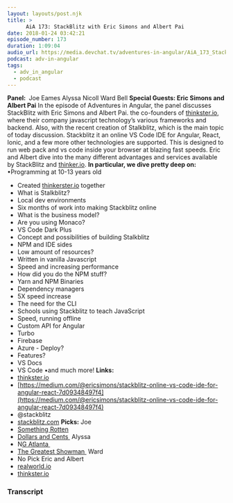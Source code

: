 ```yaml
---
layout: layouts/post.njk
title: >
      AiA 173: StackBlitz with Eric Simons and Albert Pai
date: 2018-01-24 03:42:21
episode_number: 173
duration: 1:09:04
audio_url: https://media.devchat.tv/adventures-in-angular/AiA_173_StackBlitz_with_Eric_Simons.mp3
podcast: adv-in-angular
tags: 
  - adv_in_angular
  - podcast
---
```


 **Panel:&nbsp;** Joe Eames Alyssa Nicoll Ward Bell **Special Guests: Eric Simons and Albert Pai** In the episode of Adventures in Angular, the panel discusses StackBlitz with Eric Simons and Albert Pai. the co-founders of [thinkster.io](http://thinkster.io), where their company javascript technology’s various frameworks and backend. Also, with the recent creation of Stalkblitz, which is the main topic of today discussion. Stackblitz it an online VS Code IDE for Angular, React, Ionic, and a few more other technologies are supported. This is designed to run web pack and vs code inside your browser at blazing fast speeds. Eric and Albert dive into the many different advantages and services available by StackBlitz and [thinker.io](http://thinker.io). **In particular, we dive pretty deep on:** •Programming at 10-13 years old
- Created [thinkerster.io](http://thinkerster.io) together
- What is Stalkblitz?
- Local dev environments
- Six months of work into making Stackblitz online
- What is the business model?
- Are you using Monaco?
- VS Code Dark Plus
- Concept and possibilities of building Stalkblitz
- NPM and IDE sides
- Low amount of resources?
- Written in vanilla Javascript
- Speed and increasing performance
- How did you do the NPM stuff?
- Yarn and NPM Binaries
- Dependency managers
- 5X speed increase
- The need for the CLI
- Schools using Stackblitz to teach JavaScript
- Speed, running offline
- Custom API for Angular
- Turbo
- Firebase
- Azure - Deploy?
- Features?
- VS Docs
- VS Code
•and much more! **Links:&nbsp;**
- [thinkster.io](http://thinkster.io)
- [https://medium.com/@ericsimons/stackblitz-online-vs-code-ide-for-angular-react-7d09348497f4](https://medium.com/@ericsimons/stackblitz-online-vs-code-ide-for-angular-react-7d09348497f4)
- @stackblitz
- [stackblitz.com](http://stackblitz.com)
**Picks:** Joe
- [Something Rotten](http://rottenbroadway.com)
- [Dollars and Cents&nbsp;](https://www.amazon.com/Dollars-Sense-Misthink-Money-Smarter/dp/006265120X)
Alyssa
- N[G Atlanta&nbsp;](http://ng-atl.org)
- [The Greatest Showman&nbsp;](http://www.imdb.com/title/tt1485796/)
Ward
- No Pick
Eric and Albert
- [realworld.io](http://realworld.io)
- [thinkster.io](http://thinkster.io)


### Transcript


